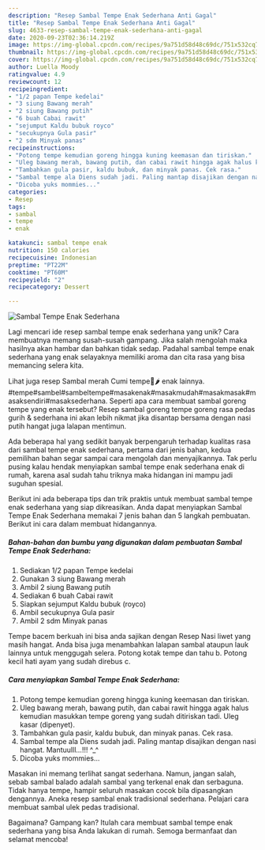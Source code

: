```yaml
---
description: "Resep Sambal Tempe Enak Sederhana Anti Gagal"
title: "Resep Sambal Tempe Enak Sederhana Anti Gagal"
slug: 4633-resep-sambal-tempe-enak-sederhana-anti-gagal
date: 2020-09-23T02:36:14.219Z
image: https://img-global.cpcdn.com/recipes/9a751d58d48c69dc/751x532cq70/sambal-tempe-enak-sederhana-foto-resep-utama.jpg
thumbnail: https://img-global.cpcdn.com/recipes/9a751d58d48c69dc/751x532cq70/sambal-tempe-enak-sederhana-foto-resep-utama.jpg
cover: https://img-global.cpcdn.com/recipes/9a751d58d48c69dc/751x532cq70/sambal-tempe-enak-sederhana-foto-resep-utama.jpg
author: Luella Moody
ratingvalue: 4.9
reviewcount: 12
recipeingredient:
- "1/2 papan Tempe kedelai"
- "3 siung Bawang merah"
- "2 siung Bawang putih"
- "6 buah Cabai rawit"
- "sejumput Kaldu bubuk royco"
- "secukupnya Gula pasir"
- "2 sdm Minyak panas"
recipeinstructions:
- "Potong tempe kemudian goreng hingga kuning keemasan dan tiriskan."
- "Uleg bawang merah, bawang putih, dan cabai rawit hingga agak halus kemudian masukkan tempe goreng yang sudah ditiriskan tadi. Uleg kasar (dipenyet)."
- "Tambahkan gula pasir, kaldu bubuk, dan minyak panas. Cek rasa."
- "Sambal tempe ala Diens sudah jadi. Paling mantap disajikan dengan nasi hangat. Mantuulll...!!! ^_^"
- "Dicoba yuks mommies..."
categories:
- Resep
tags:
- sambal
- tempe
- enak

katakunci: sambal tempe enak 
nutrition: 150 calories
recipecuisine: Indonesian
preptime: "PT22M"
cooktime: "PT60M"
recipeyield: "2"
recipecategory: Dessert

---
```



![Sambal Tempe Enak Sederhana](https://img-global.cpcdn.com/recipes/9a751d58d48c69dc/751x532cq70/sambal-tempe-enak-sederhana-foto-resep-utama.jpg)

Lagi mencari ide resep sambal tempe enak sederhana yang unik? Cara membuatnya memang susah-susah gampang. Jika salah mengolah maka hasilnya akan hambar dan bahkan tidak sedap. Padahal sambal tempe enak sederhana yang enak selayaknya memiliki aroma dan cita rasa yang bisa memancing selera kita.

Lihat juga resep Sambal merah Cumi tempe🦑🌶 enak lainnya. #tempe#sambel#sambeltempe#masakenak#masakmudah#masakmasak#masaksendiri#masaksederhana. Seperti apa cara membuat sambal goreng tempe yang enak tersebut? Resep sambal goreng tempe goreng rasa pedas gurih &amp; sederhana ini akan lebih nikmat jika disantap bersama dengan nasi putih hangat juga lalapan mentimun.

Ada beberapa hal yang sedikit banyak berpengaruh terhadap kualitas rasa dari sambal tempe enak sederhana, pertama dari jenis bahan, kedua pemilihan bahan segar sampai cara mengolah dan menyajikannya. Tak perlu pusing kalau hendak menyiapkan sambal tempe enak sederhana enak di rumah, karena asal sudah tahu triknya maka hidangan ini mampu jadi suguhan spesial.


Berikut ini ada beberapa tips dan trik praktis untuk membuat sambal tempe enak sederhana yang siap dikreasikan. Anda dapat menyiapkan Sambal Tempe Enak Sederhana memakai 7 jenis bahan dan 5 langkah pembuatan. Berikut ini cara dalam membuat hidangannya.

<!--inarticleads1-->

##### Bahan-bahan dan bumbu yang digunakan dalam pembuatan Sambal Tempe Enak Sederhana:

1. Sediakan 1/2 papan Tempe kedelai
1. Gunakan 3 siung Bawang merah
1. Ambil 2 siung Bawang putih
1. Sediakan 6 buah Cabai rawit
1. Siapkan sejumput Kaldu bubuk (royco)
1. Ambil secukupnya Gula pasir
1. Ambil 2 sdm Minyak panas


Tempe bacem berkuah ini bisa anda sajikan dengan Resep Nasi liwet yang masih hangat. Anda bisa juga menambahkan lalapan sambal ataupun lauk lainnya untuk menggugah selera. Potong kotak tempe dan tahu b. Potong kecil hati ayam yang sudah direbus c. 

<!--inarticleads2-->

##### Cara menyiapkan Sambal Tempe Enak Sederhana:

1. Potong tempe kemudian goreng hingga kuning keemasan dan tiriskan.
1. Uleg bawang merah, bawang putih, dan cabai rawit hingga agak halus kemudian masukkan tempe goreng yang sudah ditiriskan tadi. Uleg kasar (dipenyet).
1. Tambahkan gula pasir, kaldu bubuk, dan minyak panas. Cek rasa.
1. Sambal tempe ala Diens sudah jadi. Paling mantap disajikan dengan nasi hangat. Mantuulll...!!! ^_^
1. Dicoba yuks mommies...


Masakan ini memang terlihat sangat sederhana. Namun, jangan salah, sebab sambal balado adalah sambal yang terkenal enak dan serbaguna. Tidak hanya tempe, hampir seluruh masakan cocok bila dipasangkan dengannya. Aneka resep sambal enak tradisional sederhana. Pelajari cara membuat sambal ulek pedas tradisional. 

Bagaimana? Gampang kan? Itulah cara membuat sambal tempe enak sederhana yang bisa Anda lakukan di rumah. Semoga bermanfaat dan selamat mencoba!
